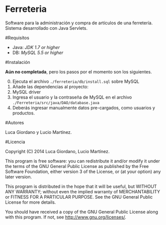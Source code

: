Ferreteria
==========

Software para la administración y compra de artículos de una ferretería.  
Sistema desarrollado con Java Servlets.

#Requisítos

 - Java: *JDK 1.7 or higher*
 - DB: *MySQL 5.5 or higher*

#Instalación

**Aún no completada**, pero los pasos por el momento son los siguientes.

 0. Ejecuta el archivo `./ferreteria/db/install.sql` sobre MySQL
 1. Añade las dependencias al proyecto:
   1. MySQL driver
 2. Ingresa el usuario y la contraseña de MySQL en el archivo `./Ferreteria/src/java/DAO/database.java`
 3. Deberás ingresar manualmente datos pre-cargados, como usuarios y productos.

#Autores

Luca Giordano y Lucio Martínez.

#Licencia

Copyright (C) 2014 Luca Giordano, Lucio Martínez.

This program is free software: you can redistribute it and/or modify
it under the terms of the GNU General Public License as published by
the Free Software Foundation, either version 3 of the License, or
(at your option) any later version.

This program is distributed in the hope that it will be useful,
but WITHOUT ANY WARRANTY; without even the implied warranty of
MERCHANTABILITY or FITNESS FOR A PARTICULAR PURPOSE.  See the
GNU General Public License for more details.

You should have received a copy of the GNU General Public License
along with this program.  If not, see <http://www.gnu.org/licenses/>.
